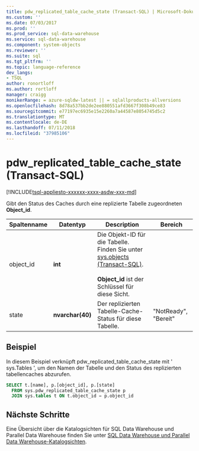 ```yaml
---
title: pdw_replicated_table_cache_state (Transact-SQL) | Microsoft-Dokumentation
ms.custom: ''
ms.date: 07/03/2017
ms.prod: ''
ms.prod_service: sql-data-warehouse
ms.service: sql-data-warehouse
ms.component: system-objects
ms.reviewer: ''
ms.suite: sql
ms.tgt_pltfrm: ''
ms.topic: language-reference
dev_langs:
- TSQL
author: ronortloff
ms.author: rortloff
manager: craigg
monikerRange: = azure-sqldw-latest || = sqlallproducts-allversions
ms.openlocfilehash: 8d78a537bb2de2ee880551afd3667f308b49ce83
ms.sourcegitcommit: e77197ec6935e15e2260a7a44587e8054745d5c2
ms.translationtype: MT
ms.contentlocale: de-DE
ms.lasthandoff: 07/11/2018
ms.locfileid: "37985106"
---
```

# <a name="syspdwreplicatedtablecachestate-transact-sql"></a>pdw_replicated_table_cache_state (Transact-SQL)
[!INCLUDE[tsql-appliesto-xxxxxx-xxxx-asdw-xxx-md](../../includes/tsql-appliesto-xxxxxx-xxxx-asdw-xxx-md.md)]

  Gibt den Status des Caches durch eine replizierte Tabelle zugeordneten **Object_id**.  
  
|Spaltenname|Datentyp|Description|Bereich|  
|-----------------|---------------|-----------------|-----------|  
|object_id|**int**|Die Objekt-ID für die Tabelle. Finden Sie unter [sys.objects &#40;Transact-SQL&#41;](../../relational-databases/system-catalog-views/sys-objects-transact-sql.md).<br /><br /> **Object_id** ist der Schlüssel für diese Sicht.||  
|state|**nvarchar(40)**|Der replizierten Tabelle-Cache-Status für diese Tabelle.|"NotReady", "Bereit"|  
  
## <a name="example"></a>Beispiel
In diesem Beispiel verknüpft pdw_replicated_table_cache_state mit ' sys.Tables ', um den Namen der Tabelle und den Status des replizierten tabellencaches abzurufen.

```sql
SELECT t.[name], p.[object_id], p.[state]
  FROM sys.pdw_replicated_table_cache_state p 
  JOIN sys.tables t ON t.object_id = p.object_id
```



## <a name="next-steps"></a>Nächste Schritte  
 Eine Übersicht über die Katalogsichten für SQL Data Warehouse und Parallel Data Warehouse finden Sie unter [SQL Data Warehouse und Parallel Data Warehouse-Katalogsichten](../../relational-databases/system-catalog-views/sql-data-warehouse-and-parallel-data-warehouse-catalog-views.md).   
  
